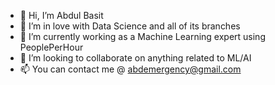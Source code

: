 - 👋 Hi, I’m Abdul Basit
- 👀 I’m in love with Data Science and all of its branches
- 🌱 I’m currently working as a Machine Learning expert using PeoplePerHour
- 💞️ I’m looking to collaborate on anything related to ML/AI 
- 📫 You can contact me @ abdemergency@gmail.com

<!---
ABDATALIFE/ABDATALIFE is a ✨ special ✨ repository because its `README.md` (this file) appears on your GitHub profile.
You can click the Preview link to take a look at your changes.
--->
